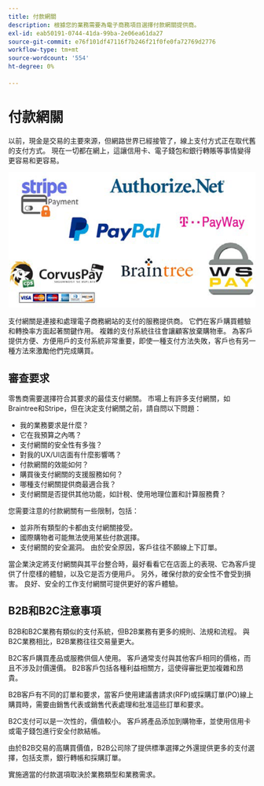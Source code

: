 ```yaml
---
title: 付款網關
description: 根據您的業務需要為電子商務項目選擇付款網關提供商。
exl-id: eab50191-0744-41da-99ba-2e06ea61da27
source-git-commit: e76f101df47116f7b246f21f0fe0fa72769d2776
workflow-type: tm+mt
source-wordcount: '554'
ht-degree: 0%

---
```


# 付款網關

以前，現金是交易的主要來源，但網路世界已經接管了，線上支付方式正在取代舊的支付方式。 現在一切都在網上，這讓信用卡、電子錢包和銀行轉賬等事情變得更容易和更容易。

![支付網關提供商徽標](../../assets/playbooks/payment-gateways.png)

支付網關是連接和處理電子商務網站的支付的服務提供商。 它們在客戶購買體驗和轉換率方面起著關鍵作用。 複雜的支付系統往往會讓顧客放棄購物車。 為客戶提供方便、方便用戶的支付系統非常重要，即使一種支付方法失敗，客戶也有另一種方法來激勵他們完成購買。

## 審查要求

零售商需要選擇符合其要求的最佳支付網關。 市場上有許多支付網關，如Braintree和Stripe，但在決定支付網關之前，請自問以下問題：

- 我的業務要求是什麼？
- 它在我預算之內嗎？
- 支付網關的安全性有多強？
- 對我的UX/UI店面有什麼影響嗎？
- 付款網關的效能如何？
- 購買後支付網關的支援服務如何？
- 哪種支付網關提供商最適合我？
- 支付網關是否提供其他功能，如計稅、使用地理位置和計算服務費？

您需要注意的付款網關有一些限制，包括：

- 並非所有類型的卡都由支付網關接受。
- 國際購物者可能無法使用某些付款選擇。
- 支付網關的安全漏洞。 由於安全原因，客戶往往不願線上下訂單。

當企業決定將支付網關與其平台整合時，最好看看它在店面上的表現、它為客戶提供了什麼樣的體驗，以及它是否方便用戶。 另外，確保付款的安全性不會受到損害。 良好、安全的工作支付網關可提供更好的客戶體驗。

## B2B和B2C注意事項

B2B和B2C業務有類似的支付系統，但B2B業務有更多的規則、法規和流程。 與B2C業務相比，B2B業務往往交易量更大。

B2C客戶購買產品或服務供個人使用。 客戶通常支付與其他客戶相同的價格，而且不涉及討價還價。 B2B客戶包括各種利益相關方，這使得審批更加複雜和昂貴。

B2B客戶有不同的訂單和要求，當客戶使用建議書請求(RFP)或採購訂單(PO)線上購買時，需要由銷售代表或銷售代表處理和批准這些訂單和要求。

B2C支付可以是一次性的，價值較小。 客戶將產品添加到購物車，並使用信用卡或電子錢包進行安全付款結帳。

由於B2B交易的高購買價值，B2B公司除了提供標準選擇之外還提供更多的支付選擇，包括支票，銀行轉帳和採購訂單。

實施適當的付款選項取決於業務類型和業務需求。
